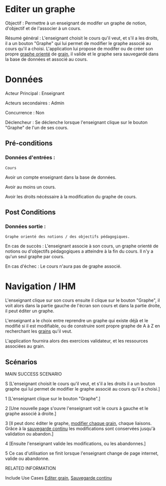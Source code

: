 # Editer un graphe

Objectif : Permettre à un enseignant de modifer un graphe de notion, d'objectif et de l'associer à un cours.

Résumé général : L'enseignant choisit le cours qu'il veut, et s'il a les droits, il a un bouton "Graphe" qui lui permet de modifier le graphe associé au cours qu'il a choisi. L'application lui propose de modifer ou de créer son propre [graphe orienté](../../concept/graph.md) de [grain](../../concept/grain.md), il valide et le graphe sera sauvegardé dans la base de données et associé au cours.

# Données

Acteur Principal : Enseignant

Acteurs secondaires : Admin

Concurrence : Non

Déclencheur : Se déclenche lorsque l'enseignant clique sur le bouton "Graphe" de l'un de ses cours.


## Pré-conditions

### Données d'entrées :

	Cours

Avoir un compte enseignant dans la base de données.

Avoir au moins un cours.

Avoir les droits nécéssaire à la modification du graphe de cours.

## Post Conditions

### Données sortie :

	Graphe orienté des notions / des objectifs pédagogiques.

En cas de succès : L'enseignant associe à son cours, un graphe orienté de notions ou d'objectifs pédagogiques a atteindre à la fin du cours. Il n'y a qu'un seul graphe par cours.

En cas d'échec : Le cours n'aura pas de graphe associé.

# Navigation / IHM 

L'enseignant clique sur son cours ensuite il clique sur le bouton "Graphe", il voit alors dans la partie gauche de l'écran son cours et dans la partie droite, il peut éditer un graphe.

L'enseignant a le choix entre reprendre un graphe qui existe déjà et le modifié si il est modifiable, ou de construire sont propre graphe de A à Z en recherchant les [grains](../../concept/grain.md) qu'il veut.

L'application fournira alors des exercices validateur, et les ressources associées au grain. 

## Scénarios

MAIN SUCCESS SCENARIO

S	[L'enseignant choisit le cours qu'il veut, et s'il a les droits il a un bouton graphe qui lui permet de modifier le graphe associé au cours qu'il a choisi.]

1	[L'enseignant clique sur le bouton "Graphe".]

2	[Une nouvelle page s'ouvre l'enseignant voit le cours à gauche et le graphe associé à droite.]

3	[Il peut donc éditer le graphe, [modifier chaque grain](../createur/editergrain.md), chaque liaisons. Grâce à la [sauvegarde continu](../../concept/zonetampon.md) les modifications sont conservées jusqu'à validation ou abandon.]

4 	[Ensuite l'enseignant valide les modifications, ou les abandonnes.]

5   	Ce cas d'utilisation se finit lorsque l'enseignant change de page internet, valide ou abandonne.


RELATED INFORMATION

Include Use Cases	[Editer grain](../../concept/editergrain.md), [Sauvegarde continu](../../concept/zonetampon.md)


 
<!--- 
Author : Jordan
Validator : Raphael
-->
